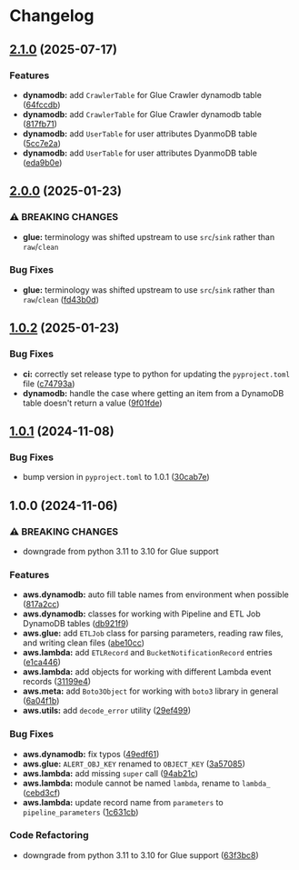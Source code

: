 # Changelog

## [2.1.0](https://github.com/cape-ph/capepy/compare/v2.0.0...v2.1.0) (2025-07-17)


### Features

* **dynamodb:** add `CrawlerTable` for Glue Crawler dynamodb table ([64fccdb](https://github.com/cape-ph/capepy/commit/64fccdbfeca140784d15bff288a9f74f6bec8c60))
* **dynamodb:** add `CrawlerTable` for Glue Crawler dynamodb table ([817fb71](https://github.com/cape-ph/capepy/commit/817fb71b617b18ae4d8048e9644eab4a3924a78d))
* **dynamodb:** add `UserTable` for user attributes DyanmoDB table ([5cc7e2a](https://github.com/cape-ph/capepy/commit/5cc7e2a8335be4ba65934e31c0192b5cb9452561))
* **dynamodb:** add `UserTable` for user attributes DyanmoDB table ([eda9b0e](https://github.com/cape-ph/capepy/commit/eda9b0e06063598445c0b12b87cdac833bf0c748))

## [2.0.0](https://github.com/cape-ph/capepy/compare/v1.0.2...v2.0.0) (2025-01-23)


### ⚠ BREAKING CHANGES

* **glue:** terminology was shifted upstream to use `src`/`sink` rather than `raw`/`clean`

### Bug Fixes

* **glue:** terminology was shifted upstream to use `src`/`sink` rather than `raw`/`clean` ([fd43b0d](https://github.com/cape-ph/capepy/commit/fd43b0d866f8fbc83a26aad0bc465061bf622208))

## [1.0.2](https://github.com/cape-ph/capepy/compare/v1.0.1...v1.0.2) (2025-01-23)


### Bug Fixes

* **ci:** correctly set release type to python for updating the `pyproject.toml` file ([c74793a](https://github.com/cape-ph/capepy/commit/c74793ac008e34ccefecb6a6b91fa1bb3e471173))
* **dynamodb:** handle the case where getting an item from a DynamoDB table doesn't return a value ([9f01fde](https://github.com/cape-ph/capepy/commit/9f01fde28c08d72e2d579455f89447481290c972))

## [1.0.1](https://github.com/cape-ph/capepy/compare/v1.0.0...v1.0.1) (2024-11-08)


### Bug Fixes

* bump version in `pyproject.toml` to 1.0.1 ([30cab7e](https://github.com/cape-ph/capepy/commit/30cab7e9cf0fcb1a121d5dfabfafd9505ac9dcfb))

## 1.0.0 (2024-11-06)


### ⚠ BREAKING CHANGES

* downgrade from python 3.11 to 3.10 for Glue support

### Features

* **aws.dynamodb:** auto fill table names from environment when possible ([817a2cc](https://github.com/cape-ph/capepy/commit/817a2cccaf3a211b12d710df27e26909ce0b6404))
* **aws.dynamodb:** classes for working with Pipeline and ETL Job DynamoDB tables ([db921f9](https://github.com/cape-ph/capepy/commit/db921f90323300c0be895876236c24b74e1a4cb4))
* **aws.glue:** add `ETLJob` class for parsing parameters, reading raw files, and writing clean files ([abe10cc](https://github.com/cape-ph/capepy/commit/abe10ccdeab1d0408b1693c6a8954ec99ee4c5ab))
* **aws.lambda:** add `ETLRecord` and `BucketNotificationRecord` entries ([e1ca446](https://github.com/cape-ph/capepy/commit/e1ca446c66604a889aa2b8dc73aa5d96cb19fef5))
* **aws.lambda:** add objects for working with different Lambda event records ([31199e4](https://github.com/cape-ph/capepy/commit/31199e464a7e78c97c259763d95802fc5ea320a0))
* **aws.meta:** add `Boto3Object` for working with `boto3` library in general ([6a04f1b](https://github.com/cape-ph/capepy/commit/6a04f1b8f754a96e5ba6d6d80d53005d9f532cef))
* **aws.utils:** add `decode_error` utility ([29ef499](https://github.com/cape-ph/capepy/commit/29ef4992e1e919826df76050b5e944e57b24ba17))


### Bug Fixes

* **aws.dynamodb:** fix typos ([49edf61](https://github.com/cape-ph/capepy/commit/49edf61a3a48989e24a39ab33a256febe3e96e7c))
* **aws.glue:** `ALERT_OBJ_KEY` renamed to `OBJECT_KEY` ([3a57085](https://github.com/cape-ph/capepy/commit/3a570856f5a65a1315389b3a980cec603e121e42))
* **aws.lambda:** add missing `super` call ([94ab21c](https://github.com/cape-ph/capepy/commit/94ab21ca23431f09e2d6a02f20fb072871bf71df))
* **aws.lambda:** module cannot be named `lambda`, rename to `lambda_` ([cebd3cf](https://github.com/cape-ph/capepy/commit/cebd3cf57351ef29a96fda54b4b9a98b66cb6a37))
* **aws.lambda:** update record name from `parameters` to `pipeline_parameters` ([1c631cb](https://github.com/cape-ph/capepy/commit/1c631cb77a0bd28994381e85cb3f314bc5135e4e))


### Code Refactoring

* downgrade from python 3.11 to 3.10 for Glue support ([63f3bc8](https://github.com/cape-ph/capepy/commit/63f3bc80da8415e783239837c6e3e600719eb444))
